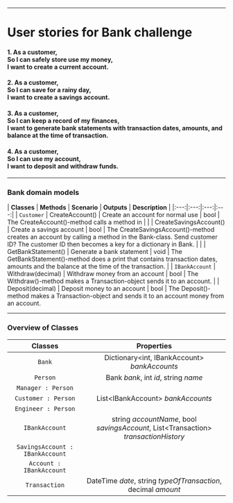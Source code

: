 ***
# User stories for Bank challenge

#### 1. As a customer, <br> So I can safely store use my money, <br> I want to create a current account.

#### 2. As a customer, <br> So I can save for a rainy day, <br> I want to create a savings account.

#### 3. As a customer, <br> So I can keep a record of my finances, <br> I want to generate bank statements with transaction dates, amounts, and balance at the time of transaction.

#### 4. As a customer, <br> So I can use my account, <br> I want to deposit and withdraw funds.

***

### Bank domain models

| **Classes** | **Methods** | **Scenario** | **Outputs** | **Description** |
|:---:|:---:|:---:|:---:|
| `Customer` | CreateAccount() | Create an account for normal use | bool | The CreateAccount()-method calls a method in  |
|  | CreateSavingsAccount() | Create a savings account | bool | The CreateSavingsAccount()-method creates an account by calling a method in the Bank-class. Send customer ID? The customer ID then becomes a key for a dictionary in Bank. |
|  | GetBankStatement() | Generate a bank statement  | void | The GetBankStatement()-method does a print that contains transaction dates, amounts and the balance at the time of the transaction. |
| `IBankAccount` | Withdraw(decimal) | Withdraw money from an account | bool | The Withdraw()-method makes a Transaction-object sends it to an account.
|  | Deposit(decimal) | Deposit money to an account | bool | The Deposit()-method makes a Transaction-object and sends it to an account money from an account.

***

### Overview of Classes

| **Classes** | Properties |
|:---:|:---:|
|`Bank`| Dictionary\<int, IBankAccount> _bankAccounts_|
|`Person`| Bank _bank_, int _id_, string _name_ |
|`Manager : Person`|  |
|`Customer : Person`| List\<IBankAccount> _bankAccounts_ |
|`Engineer : Person`|  |
|`IBankAccount`| string _accountName_, bool _savingsAccount_, List\<Transaction> _transactionHistory_ |
|`SavingsAccount : IBankAccount`|
|`Account : IBankAccount`|
|`Transaction`| DateTime _date_, string _typeOfTransaction_, decimal _amount_ |
